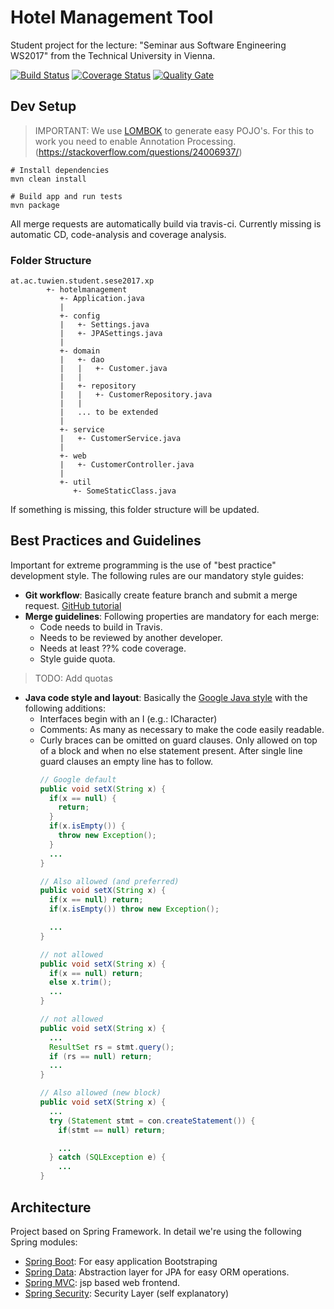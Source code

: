 # Hotel Management Tool

Student project for the lecture: "Seminar aus Software Engineering WS2017"
from the Technical University  in Vienna.

[![Build Status](https://travis-ci.com/lkerck/sese-xp3-ws2017.svg?token=KupCS9kWrzEcfVJw5K7C&branch=master)](https://travis-ci.com/lkerck/sese-xp3-ws2017)
[![Coverage Status](https://coveralls.io/repos/github/sese-xp3-ws2017/sese-xp3-ws2017/badge.svg?branch=ENV_CI_CD_env)](https://coveralls.io/github/sese-xp3-ws2017/sese-xp3-ws2017?branch=ENV_CI_CD_env)
[![Quality Gate](https://sonarcloud.io/api/badges/gate?key=at.ac.tuwien.student.sese2017.xp:hotelmanagement)](https://sonarcloud.io/dashboard/index/at.ac.tuwien.student.sese2017.xp:hotelmanagement)

## Dev Setup

> IMPORTANT: We use [LOMBOK](https://projectlombok.org/) to generate easy POJO's.
For this to work you need to enable Annotation Processing.
(https://stackoverflow.com/questions/24006937/)

```shell
# Install dependencies
mvn clean install

# Build app and run tests
mvn package
```

All merge requests are automatically build via travis-ci. Currently missing is automatic CD, code-analysis and coverage analysis.

### Folder Structure
```
at.ac.tuwien.student.sese2017.xp
        +- hotelmanagement
           +- Application.java
           |
           +- config
           |   +- Settings.java
           |   +- JPASettings.java
           |
           +- domain
           |   +- dao
           |   |   +- Customer.java
           |   |
           |   +- repository
           |   |   +- CustomerRepository.java
           |   |
           |   ... to be extended
           |
           +- service
           |   +- CustomerService.java
           |
           +- web
           |   +- CustomerController.java
           |
           +- util
              +- SomeStaticClass.java
```
If something is missing, this folder structure will be updated.



## Best Practices and Guidelines
Important for extreme programming is the use of "best practice" development style.
The following rules are our mandatory style guides:

* **Git workflow**: Basically create feature branch and submit a merge request.
  [GitHub tutorial](https://guides.github.com/introduction/flow/)
* **Merge guidelines**: Following properties are mandatory for each merge:
  * Code needs to build in Travis.
  * Needs to be reviewed by another developer.
  * Needs at least ??% code coverage.
  * Style guide quota.
> TODO: Add quotas

* **Java code style and layout**: Basically the
  [Google Java style](https://google.github.io/styleguide/javaguide.html)
  with the following additions:
  * Interfaces begin with an I (e.g.: ICharacter)
  * Comments: As many as necessary to make the code easily readable.
  * Curly braces can be omitted on guard clauses. Only allowed on top of a block
    and when no else statement present. After single line guard clauses an empty
    line has to follow.
    ```java
    // Google default
    public void setX(String x) {
      if(x == null) {
        return;
      }
      if(x.isEmpty()) {
        throw new Exception();
      }
      ...
    }

    // Also allowed (and preferred)
    public void setX(String x) {
      if(x == null) return;
      if(x.isEmpty()) throw new Exception();

      ...
    }

    // not allowed
    public void setX(String x) {
      if(x == null) return;
      else x.trim();
      ...
    }

    // not allowed
    public void setX(String x) {
      ...
      ResultSet rs = stmt.query();
      if (rs == null) return;
      ...
    }

    // Also allowed (new block)
    public void setX(String x) {
      ...
      try (Statement stmt = con.createStatement()) {
        if(stmt == null) return;

        ...
      } catch (SQLException e) {
        ...
    }
    ```


## Architecture
Project based on Spring Framework. In detail we're using the following Spring modules:
 * [Spring Boot](https://projects.spring.io/spring-boot): For easy application Bootstraping
 * [Spring Data](https://projects.spring.io/spring-data): Abstraction layer for JPA for easy ORM operations.
 * [Spring MVC](https://projects.spring.io/spring-webflow): jsp based web frontend.
 * [Spring Security](https://projects.spring.io/spring-security): Security Layer (self explanatory)

